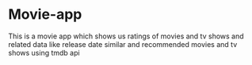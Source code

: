 # Movie-app
This is a movie app which shows us ratings of movies and tv shows and related data like release date similar  and recommended movies and tv shows  using  tmdb api 
